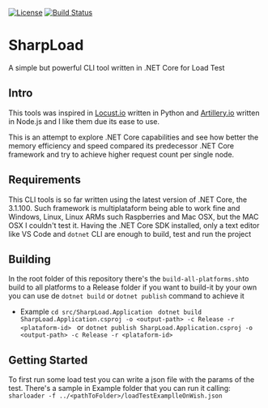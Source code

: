 [![License](https://img.shields.io/github/license/douglasdrf/sharpload?style=plastic)](https://github.com/DouglasDRF/SharpLoad/blob/master/LICENSE)
[![Build Status](https://travis-ci.org/DouglasDRF/SharpLoad.svg?branch=master)](https://travis-ci.org/DouglasDRF/SharpLoad)

# SharpLoad

A simple but powerful CLI tool written in .NET Core for Load Test


## Intro
This tools was inspired in [Locust.io]([https://github.com/locustio/locust](https://github.com/locustio/locust)) written in Python and [Artillery.io]([https://github.com/artilleryio/artillery](https://github.com/artilleryio/artillery)) written in Node.js and I like them due its ease to use.

This is an attempt to explore .NET Core capabilities and see how better the memory efficiency and speed compared its predecessor .NET Core framework and try to achieve higher request count per single node.

## Requirements
This CLI tools is so far written using the latest version of .NET Core, the 3.1.100. Such framework is multiplataform being able to work fine and Windows, Linux, Linux ARMs such Raspberries and Mac OSX, but the MAC OSX I couldn't test it.
Having the .NET Core SDK installed, only a text editor like VS Code and `dotnet` CLI are enough to build, test and run the project

## Building
In the root folder of this repository there's the `build-all-platforms.sh`to build to all platforms to a Release folder
if you want to build-it by your own you can use de `dotnet build` or `dotnet publish` command to achieve it

 - Example
`cd src/SharpLoad.Application `	
`dotnet build SharpLoad.Application.csproj -o <output-path> -c Release -r <plataform-id> `
or
`dotnet publish SharpLoad.Application.csproj -o <output-path> -c Release -r <plataform-id> `

## Getting Started
To first run some load test you can write a json file with the params of the test. There's a sample in Example folder that you can run it calling:
	`sharloader -f ../<pathToFolder>/loadTestExamplleOnWish.json `

